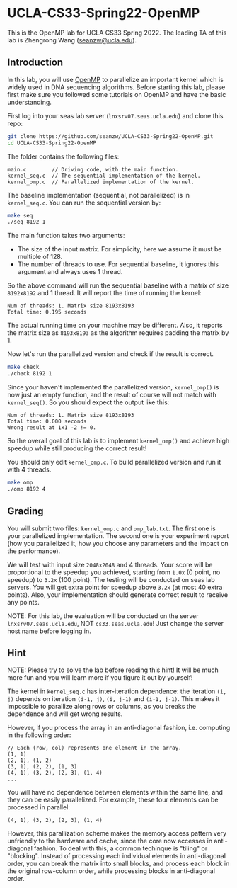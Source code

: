 # UCLA-CS33-Spring22-OpenMP

This is the OpenMP lab for UCLA CS33 Spring 2022. The leading TA of this lab is Zhengrong Wang (seanzw@ucla.edu).

## Introduction

In this lab, you will use [OpenMP](https://www.openmp.org/) to
parallelize an important kernel which is widely used in DNA sequencing algorithms.
Before starting this lab, please first make sure you followed some tutorials on
OpenMP and have the basic understanding.

First log into your seas lab server (`lnxsrv07.seas.ucla.edu`) and clone this repo:

```bash
git clone https://github.com/seanzw/UCLA-CS33-Spring22-OpenMP.git
cd UCLA-CS33-Spring22-OpenMP
```

The folder contains the following files:

```
main.c        // Driving code, with the main function.
kernel_seq.c  // The sequential implementation of the kernel.
kernel_omp.c  // Parallelized implementation of the kernel.
```

The baseline implementation (sequential, not parallelized) is in `kernel_seq.c`.
You can run the sequential version by:

```bash
make seq
./seq 8192 1
```

The main function takes two arguments:
- The size of the input matrix. For simplicity, here we assume it must be 
multiple of 128.
- The number of threads to use. For sequential baseline, it ignores this
argument and always uses 1 thread.

So the above command will run the sequential baseline with a matrix of size
`8192x8192` and 1 thread. It will report the time of running the kernel:

```
Num of threads: 1. Matrix size 8193x8193
Total time: 0.195 seconds
```

The actual running time on your machine may be different. Also, it reports the
matrix size as `8193x8193` as the algorithm requires padding the matrix by 1.

Now let's run the parallelized version and check if the result is correct.

```bash
make check
./check 8192 1
```

Since your haven't implemented the parallelized version, `kernel_omp()` is
now just an empty function, and the result of course will not match with
`kernel_seq()`. So you should expect the output like this:

```
Num of threads: 1. Matrix size 8193x8193
Total time: 0.000 seconds
Wrong result at 1x1 -2 != 0.
```

So the overall goal of this lab is to implement `kernel_omp()` and achieve
high speedup while still producing the correct result!

You should only edit `kernel_omp.c`. To build parallelized version and run
it with 4 threads.

```bash
make omp
./omp 8192 4
```

## Grading

You will submit two files: `kernel_omp.c` and `omp_lab.txt`. The first one
is your parallelized implementation. The second one is your experiment
report (how you parallelized it, how you choose any parameters and the
impact on the performance).

We will test with input size `2048x2048` and 4 threads. Your score will
be proportional to the speedup you achieved, starting from `1.0x` (0 point, no speedup)
to `3.2x` (100 point). The testing will be conducted on seas lab servers.
You will get extra point for speedup above `3.2x` (at most 40 extra points).
Also, your implementation should generate correct result to receive any points.

NOTE: For this lab, the evaluation will be conducted on the server
`lnxsrv07.seas.ucla.edu`, NOT `cs33.seas.ucla.edu`! Just change the server
host name before logging in.

## Hint

NOTE: Please try to solve the lab before reading this hint! It will be
much more fun and you will learn more if you figure it out by yourself!

The kernel in `kernel_seq.c` has inter-iteration dependence: the iteration
`(i, j)` depends on iteration `(i-1, j)`, `(i, j-1)` and `(i-1, j-1)`.
This makes it impossible to parallize along rows or columns, as you breaks
the dependence and will get wrong results.

However, if you process the array in an anti-diagonal fashion, i.e.
computing in the following order:

```
// Each (row, col) represents one element in the array.
(1, 1)
(2, 1), (1, 2)
(3, 1), (2, 2), (1, 3)
(4, 1), (3, 2), (2, 3), (1, 4)
...
```

You will have no dependence between elements within the same line,
and they can be easily parallelized. For example, these four elements
can be processed in parallel:

```
(4, 1), (3, 2), (2, 3), (1, 4)
```

However, this parallization scheme makes the memory access pattern
very unfriendly to the hardware and cache, since the core now accesses
in anti-diagonal fashion. To deal with this, a common techinque is
"tiling" or "blocking". Instead of processing each individual elements
in anti-diagonal order, you can break the matrix into small blocks, and
process each block in the original row-column order, while processing
blocks in anti-diagonal order.
